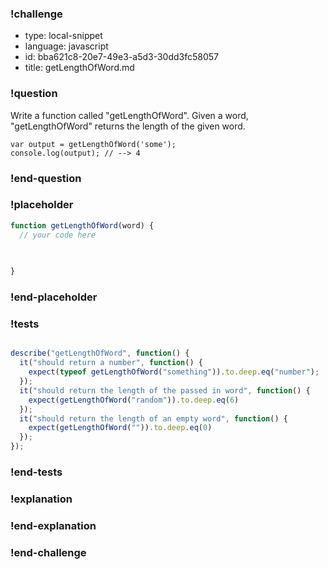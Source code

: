 ### !challenge

* type: local-snippet
* language: javascript
* id: bba621c8-20e7-49e3-a5d3-30dd3fc58057
* title: getLengthOfWord.md

### !question

Write a function called "getLengthOfWord".
Given a word, "getLengthOfWord" returns the length of the given word.

```
var output = getLengthOfWord('some');
console.log(output); // --> 4
```

### !end-question

### !placeholder

```js
function getLengthOfWord(word) {
  // your code here
   

   
}
```

### !end-placeholder

### !tests

```js

describe("getLengthOfWord", function() {
  it("should return a number", function() {
    expect(typeof getLengthOfWord("something")).to.deep.eq("number");
  });
  it("should return the length of the passed in word", function() {
    expect(getLengthOfWord("random")).to.deep.eq(6)
  });
  it("should return the length of an empty word", function() {
    expect(getLengthOfWord("")).to.deep.eq(0)
  });
});

```

### !end-tests

### !explanation

### !end-explanation

### !end-challenge
